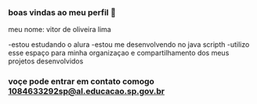 ### boas vindas ao meu perfil 🥇


meu nome: vitor de oliveira lima

-estou estudando o alura
-estou me desenvolvendo no java scripth
-utilizo esse espaço para minha organizaçao e compartilhamento dos meus projetos desenvolvidos

### voçe pode entrar em contato comogo 1084633292sp@al.educacao.sp.gov.br
